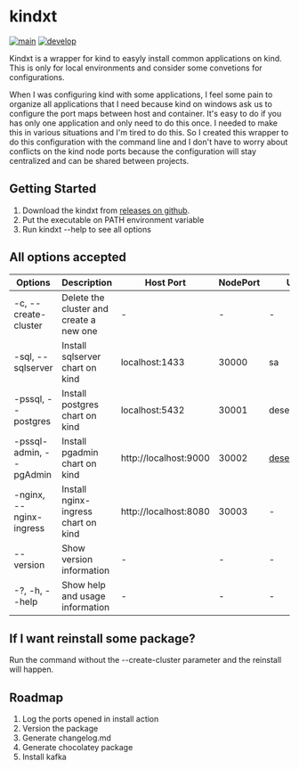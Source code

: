 # kindxt

[![main](https://github.com/sergioprates/kindxt/actions/workflows/pipeline.yml/badge.svg)](https://github.com/sergioprates/kindxt/actions/workflows/pipeline.yml?branch=main)
[![develop](https://github.com/sergioprates/kindxt/actions/workflows/pipeline.yml/badge.svg)](https://github.com/sergioprates/kindxt/actions/workflows/pipeline.yml?branch=develop)

Kindxt is a wrapper for kind to easyly install common applications on kind. This is only for local environments and consider some convetions for configurations.

When I was configuring kind with some applications, I feel some pain to organize all applications that I need because kind on windows ask us to configure the port maps between host and container. It's easy to do if you has only one application and only need to do this once. I needed to make this in various situations and I'm tired to do this. So I created this wrapper to do this configuration with the command line and I don't have to worry about conflicts on the kind node ports because the configuration will stay centralized and can be shared between projects.

## Getting Started

1. Download the kindxt from [releases on github](https://github.com/sergioprates/kindxt/releases).
2. Put the executable on PATH environment variable
3. Run kindxt --help to see all options

## All options accepted

|  Options | Description | Host Port | NodePort | Username | Password |
|---|---|---|---|---|---|
| -c, --create-cluster  | Delete the cluster and create a new one  | - | - | - | - |
| -sql, --sqlserver  | Install sqlserver chart on kind | localhost:1433 | 30000 | sa | P@ssword123 |
| -pssql, --postgres | Install postgres chart on kind  | localhost:5432 | 30001 | desenv | P@ssword123 |
| -pssql-admin, --pgAdmin  | Install pgadmin chart on kind | http://localhost:9000 | 30002 | desenv@local.com | P@ssword123 |
| -nginx, --nginx-ingress | Install nginx-ingress chart on kind | http://localhost:8080 | 30003 | - | - |
| --version | Show version information | - | - | - | - |
| -?, -h, --help | Show help and usage information | - | - | - | - |

## If I want reinstall some package?

Run the command without the --create-cluster parameter and the reinstall will happen.

## Roadmap

1. Log the ports opened in install action
2. Version the package
3. Generate changelog.md
4. Generate chocolatey package
5. Install kafka
